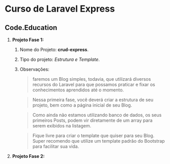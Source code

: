 # Curso de Laravel Express
## Code.Education


1. **Projeto Fase 1:**
	1. Nome do Projeto: __crud-express__.
	2. Tipo do projeto: _Estrutura e Template_.
	3. Observações:
		> faremos um Blog simples, todavia, que utilizará diversos recursos do Laravel para que possamos praticar e fixar os conhecimentos aprendidos até o momento.

		> Nessa primeira fase, você deverá criar a estrutura de seu projeto, bem como a página inicial de seu Blog.

		> Como ainda não estamos utilizando banco de dados, os seus primeiros Posts, podem vir diretamente de um array para serem exibidos na listagem.

		> Fique livre para criar o template que quiser para seu Blog. Super recomendo que utilize um template padrão do Bootstrap para facilitar sua vida.

2. **Projeto Fase 2:**
